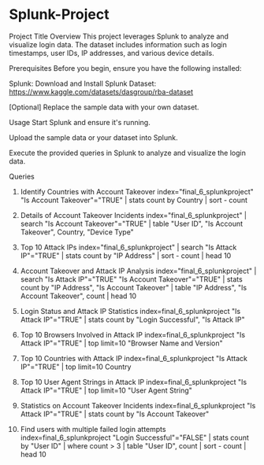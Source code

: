 # Splunk-Project

Project Title Overview This project leverages Splunk to analyze and visualize login data. The dataset includes information such as login timestamps, user IDs, IP addresses, and various device details.

Prerequisites Before you begin, ensure you have the following installed:

Splunk: Download and Install Splunk Dataset: https://www.kaggle.com/datasets/dasgroup/rba-dataset

[Optional] Replace the sample data with your own dataset.

Usage Start Splunk and ensure it's running.

Upload the sample data or your dataset into Splunk.

Execute the provided queries in Splunk to analyze and visualize the login data.

Queries

1. Identify Countries with Account Takeover
index="final_6_splunkproject" "Is Account Takeover"="TRUE" | stats count by Country | sort - count

2. Details of Account Takeover Incidents
index="final_6_splunkproject" | search "Is Account Takeover"="TRUE" | table "User ID", "Is Account Takeover", Country, "Device Type"

3. Top 10 Attack IPs
index="final_6_splunkproject" | search "Is Attack IP"="TRUE" | stats count by "IP Address" | sort - count | head 10

4. Account Takeover and Attack IP Analysis
index="final_6_splunkproject" | search "Is Attack IP"="TRUE" "Is Account Takeover"="TRUE" | stats count by "IP Address", "Is Account Takeover" | table "IP Address", "Is Account Takeover", count | head 10

5. Login Status and Attack IP Statistics
index=final_6_splunkproject "Is Attack IP"="TRUE" | stats count by "Login Successful", "Is Attack IP"

6. Top 10 Browsers Involved in Attack IP
index=final_6_splunkproject "Is Attack IP"="TRUE" | top limit=10 "Browser Name and Version"

7. Top 10 Countries with Attack IP
index=final_6_splunkproject "Is Attack IP"="TRUE" | top limit=10 Country

8. Top 10 User Agent Strings in Attack IP
index=final_6_splunkproject "Is Attack IP"="TRUE" | top limit=10 "User Agent String"

9. Statistics on Account Takeover Incidents
index=final_6_splunkproject "Is Attack IP"="TRUE" | stats count by "Is Account Takeover"

10. Find users with multiple failed login attempts
index=final_6_splunkproject "Login Successful"="FALSE" | stats count by "User ID" | where count > 3 | table "User ID", count | sort - count | head 10
